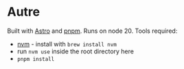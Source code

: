 # Autre

Built with [Astro](https://astro.build/) and [pnpm](https://pnpm.io/). Runs on node 20. Tools required:

- [nvm](https://github.com/nvm-sh/nvm) - install with `brew install nvm`
- run `nvm use` inside the root directory here
- `pnpm install`
